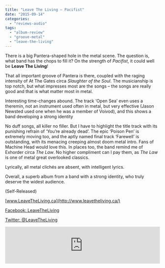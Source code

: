 ```yaml
---
title: "Leave The Living – Pacifist"
date: "2015-09-14"
categories: 
  - "reviews-audio"
tags: 
  - "album-review"
  - "groove-metal"
  - "leave-the-living"
---
```


There is a big Pantera-shaped hole in the metal scene. The question is, what band has the chops to fill it? On the strength of _Pacifist_, it could well be **Leave The Living**!

That all important groove of Pantera is there, coupled with the raging intensity of At The Gates circa _Slaughter of the Soul_. The musicianship is top notch, but what impresses most are the songs – the songs are really good and that is what matter most in metal.

Interesting time-changes abound. The track ‘Open Sea’ even uses a theremin, not an instrument used often in metal, but very effective (Jason Newsted used one when he was a member of Voivod), and this shows a band developing a strong identity

No duff songs, all killer no filler. But I have to highlight the title track with its punishing refrain of ‘You’re already dead’. The epic ‘Poison Pen’ is extremely moving too, and the aptly named final track ‘Farewell’ is outstanding, with its menacing creeping almost doom metal intro. Fans of Machine Head would love this. In places too, the band remind me of Exhorder circa _The Law_. No higher compliment can I pay them, as _The Law_ is one of metal great overlooked classics.

Lyrically, all metal clichés are absent, with intelligent lyrics.

Overall, a superb album from a band with a strong identity, who truly deserve the widest audience.

(Self-Released)

[www.LeaveTheLiving.ca](http://www.leavetheliving.ca/)

[Facebook: LeaveTheLiving](https://www.facebook.com/leavetheliving)

[Twitter: @LeaveTheLiving](https://twitter.com/LeaveTheLiving)

<iframe style="border: 0; width: 100%; height: 120px;" src="https://bandcamp.com/EmbeddedPlayer/album=4294135050/size=large/bgcol=ffffff/linkcol=0687f5/tracklist=false/artwork=small/transparent=true/" width="300" height="150" seamless=""><a href="http://leavetheliving.bandcamp.com/album/pacifist">Pacifist by Leave the Living</a></iframe>
